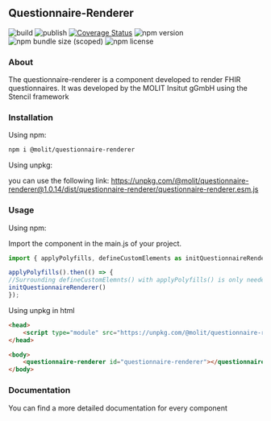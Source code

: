 ## Questionnaire-Renderer

![build](https://github.com/molit-institute/questionnaire-renderer/workflows/Build/badge.svg)
![publish](https://github.com/molit-institute/questionnaire-renderer/workflows/Publish/badge.svg)
[![Coverage Status](https://coveralls.io/repos/github/molitinstitute/questionnaire-renderer/badge.svg?branch=master)](https://coveralls.io/github/molitinstitute/questionnaire-renderer?branch=master)
![npm version](https://img.shields.io/npm/v/@molit/questionnaire-renderer.svg)
![npm bundle size (scoped)](https://img.shields.io/bundlephobia/min/@molit/questionnaire-renderer)
![npm license](https://img.shields.io/npm/l/@molit/questionnaire-renderer.svg)

### About

The questionnaire-renderer is a component developed to render FHIR questionnaires. It was developed by the MOLIT Insitut gGmbH using the Stencil framework

### Installation

Using npm:

```bash
npm i @molit/questionnaire-renderer
```

Using unpkg:

you can use the following link: https://unpkg.com/@molit/questionnaire-renderer@1.0.14/dist/questionnaire-renderer/questionnaire-renderer.esm.js 

### Usage

Using npm:

Import the component in the main.js of your project.

```js
import { applyPolyfills, defineCustomElements as initQuestionnaireRenderer } from "@molit/questionnaire-renderer/loader";

applyPolyfills().then(() => {
//Surrounding defineCustomElemnts() with applyPolyfills() is only needed if older browsers are targeted
initQuestionnaireRenderer()
});
```

Using unpkg in html

```html
<head>
    <script type="module" src="https://unpkg.com/@molit/questionnaire-renderer@1.0.14/dist/questionnaire-renderer/questionnaire-renderer.esm.js"></script>
</head>

<body>
    <questionnaire-renderer id="questionnaire-renderer"></questionnaire-renderer>
</body>

```

### Documentation

You can find a more detailed documentation for every component